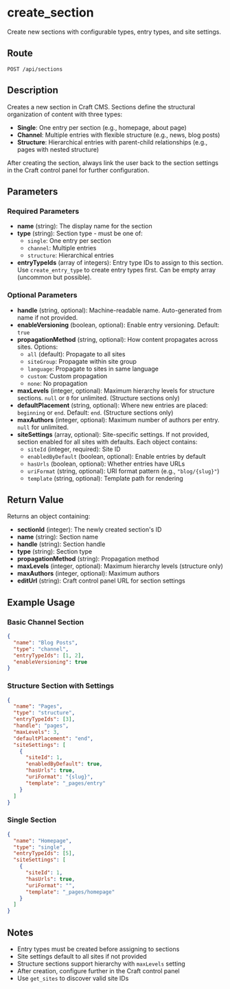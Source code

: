 # create_section

Create new sections with configurable types, entry types, and site settings.

## Route

`POST /api/sections`

## Description

Creates a new section in Craft CMS. Sections define the structural organization of content with three types:
- **Single**: One entry per section (e.g., homepage, about page)
- **Channel**: Multiple entries with flexible structure (e.g., news, blog posts)
- **Structure**: Hierarchical entries with parent-child relationships (e.g., pages with nested structure)

After creating the section, always link the user back to the section settings in the Craft control panel for further configuration.

## Parameters

### Required Parameters

- **name** (string): The display name for the section
- **type** (string): Section type - must be one of:
  - `single`: One entry per section
  - `channel`: Multiple entries
  - `structure`: Hierarchical entries
- **entryTypeIds** (array of integers): Entry type IDs to assign to this section. Use `create_entry_type` to create entry types first. Can be empty array (uncommon but possible).

### Optional Parameters

- **handle** (string, optional): Machine-readable name. Auto-generated from name if not provided.
- **enableVersioning** (boolean, optional): Enable entry versioning. Default: `true`
- **propagationMethod** (string, optional): How content propagates across sites. Options:
  - `all` (default): Propagate to all sites
  - `siteGroup`: Propagate within site group
  - `language`: Propagate to sites in same language
  - `custom`: Custom propagation
  - `none`: No propagation
- **maxLevels** (integer, optional): Maximum hierarchy levels for structure sections. `null` or `0` for unlimited. (Structure sections only)
- **defaultPlacement** (string, optional): Where new entries are placed: `beginning` or `end`. Default: `end`. (Structure sections only)
- **maxAuthors** (integer, optional): Maximum number of authors per entry. `null` for unlimited.
- **siteSettings** (array, optional): Site-specific settings. If not provided, section enabled for all sites with defaults. Each object contains:
  - `siteId` (integer, required): Site ID
  - `enabledByDefault` (boolean, optional): Enable entries by default
  - `hasUrls` (boolean, optional): Whether entries have URLs
  - `uriFormat` (string, optional): URI format pattern (e.g., `"blog/{slug}"`)
  - `template` (string, optional): Template path for rendering

## Return Value

Returns an object containing:

- **sectionId** (integer): The newly created section's ID
- **name** (string): Section name
- **handle** (string): Section handle
- **type** (string): Section type
- **propagationMethod** (string): Propagation method
- **maxLevels** (integer, optional): Maximum hierarchy levels (structure only)
- **maxAuthors** (integer, optional): Maximum authors
- **editUrl** (string): Craft control panel URL for section settings

## Example Usage

### Basic Channel Section
```json
{
  "name": "Blog Posts",
  "type": "channel",
  "entryTypeIds": [1, 2],
  "enableVersioning": true
}
```

### Structure Section with Settings
```json
{
  "name": "Pages",
  "type": "structure",
  "entryTypeIds": [3],
  "handle": "pages",
  "maxLevels": 3,
  "defaultPlacement": "end",
  "siteSettings": [
    {
      "siteId": 1,
      "enabledByDefault": true,
      "hasUrls": true,
      "uriFormat": "{slug}",
      "template": "_pages/entry"
    }
  ]
}
```

### Single Section
```json
{
  "name": "Homepage",
  "type": "single",
  "entryTypeIds": [5],
  "siteSettings": [
    {
      "siteId": 1,
      "hasUrls": true,
      "uriFormat": "",
      "template": "_pages/homepage"
    }
  ]
}
```

## Notes

- Entry types must be created before assigning to sections
- Site settings default to all sites if not provided
- Structure sections support hierarchy with `maxLevels` setting
- After creation, configure further in the Craft control panel
- Use `get_sites` to discover valid site IDs
